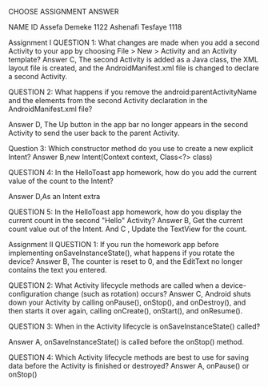 CHOOSE ASSIGNMENT ANSWER

NAME                ID
Assefa   Demeke      1122
Ashenafi Tesfaye      1118


Assignment I
QUESTION 1:
What changes are made when you add a second Activity to your app by choosing File > New > Activity
and an Activity template? 
Answer C, The second Activity is added as a Java class, the XML layout file is created, and the
AndroidManifest.xml file is changed to declare a second Activity.

QUESTION 2:
What happens if you remove the android:parentActivityName and the <meta-data> elements
from the second Activity declaration in the AndroidManifest.xml file? 

Answer D, The Up button in the app bar no longer appears in the second Activity to send the user back to
the parent Activity.

Question 3:
Which constructor method do you use to create a new explicit Intent? 
Answer B,new Intent(Context context, Class<?> class)

QUESTION 4:
In the HelloToast app homework, how do you add the current value of the count to the Intent?


Answer D,As an Intent extra

QUESTION 5:
In the HelloToast app homework, how do you display the current count in the second "Hello"
Activity? 
Answer B, Get the current count value out of the Intent. And
C , Update the TextView for the count.



Assignment II
QUESTION 1:
If you run the homework app before implementing onSaveInstanceState(), what happens if you
rotate the device? 
Answer B, The counter is reset to 0, and the EditText no longer contains the text you entered.

QUESTION 2:
What Activity lifecycle methods are called when a device-configuration change (such as
rotation) occurs? 
Answer C, Android shuts down your Activity by calling onPause(), onStop(), and onDestroy(),
and then starts it over again, calling onCreate(), onStart(), and onResume().

QUESTION 3:
When in the Activity lifecycle is onSaveInstanceState() called? 

Answer A, onSaveInstanceState() is called before the onStop() method.

QUESTION 4:
Which Activity lifecycle methods are best to use for saving data before the Activity is finished or
destroyed? 
Answer A, onPause() or onStop()
